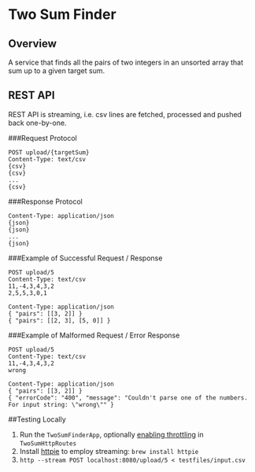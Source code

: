 # Two Sum Finder

## Overview

A service that finds all the pairs of two integers in an unsorted array that sum up to a given target sum.

## REST API 

REST API is streaming, i.e. csv lines are fetched, processed and pushed back one-by-one.

###Request Protocol
```
POST upload/{targetSum}
Content-Type: text/csv
{csv}
{csv}
...
{csv}
```
###Response Protocol
```
Content-Type: application/json
{json}
{json}
...
{json}
```

###Example of Successful Request / Response
```
POST upload/5
Content-Type: text/csv
11,-4,3,4,3,2
2,5,5,3,0,1

Content-Type: application/json
{ "pairs": [[3, 2]] }
{ "pairs": [[2, 3], [5, 0]] }
```

###Example of Malformed Request / Error Response
```
POST upload/5
Content-Type: text/csv
11,-4,3,4,3,2
wrong

Content-Type: application/json
{ "pairs": [[3, 2]] }
{ "errorCode": "400", "message": "Couldn't parse one of the numbers. For input string: \"wrong\"" }
```

##Testing Locally

1. Run the `TwoSumFinderApp`, optionally [enabling throttling]() in `TwoSumHttpRoutes`
2. Install [httpie](https://httpie.io) to employ streaming: `brew install httpie`
3. `http --stream POST localhost:8080/upload/5 < testfiles/input.csv`
